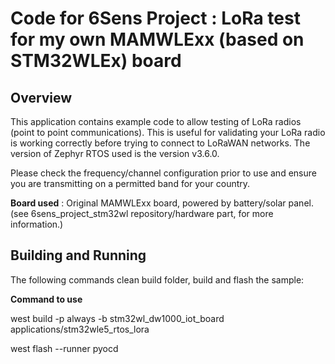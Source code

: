 # Code for 6Sens Project : LoRa test for my own MAMWLExx (based on STM32WLEx) board

## Overview
This application contains example code to allow testing of LoRa radios (point to point communications). This is useful for validating your LoRa radio is working correctly before trying to connect to LoRaWAN networks. The version of Zephyr RTOS used is the version v3.6.0.

Please check the frequency/channel configuration prior to use and ensure you are transmitting on a permitted band for your country.

**Board used** : Original MAMWLExx board, powered by battery/solar panel. (see 6sens_project_stm32wl repository/hardware part, for more information.)

## Building and Running
The following commands clean build folder, build and flash the sample:

**Command to use**

west build -p always -b stm32wl_dw1000_iot_board applications/stm32wle5_rtos_lora

west flash --runner pyocd